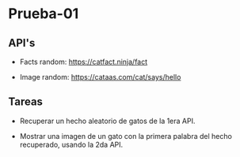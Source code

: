 # Prueba-01


## API's

- Facts random: https://catfact.ninja/fact

- Image random: https://cataas.com/cat/says/hello


## Tareas

- Recuperar un hecho aleatorio de gatos de la 1era API.

- Mostrar una imagen de un gato con la primera palabra del hecho recuperado, usando la 2da API.